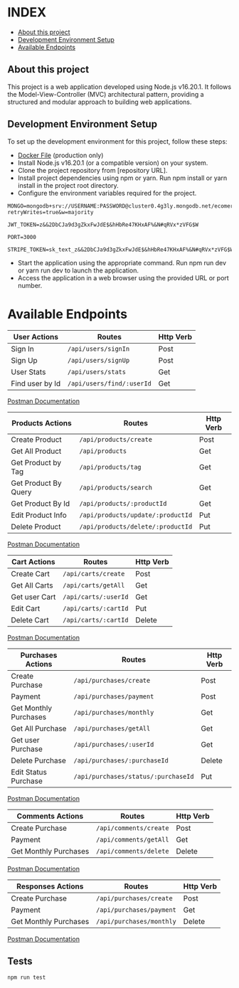 # INDEX

- [About this project](#About-this-project)
- [Development Environment Setup](#Development-Environment-Setup)
- [Available Endpoints](#Available-Endpoints)

## About this project

This project is a web application developed using Node.js v16.20.1. It follows the Model-View-Controller (MVC) architectural pattern, providing a structured and modular approach to building web applications.

## Development Environment Setup

To set up the development environment for this project, follow these steps:

- [Docker File](https://hub.docker.com/repository/docker/clamshell6412/ecomerce_res_api/general) (production only)
- Install Node.js v16.20.1 (or a compatible version) on your system.
- Clone the project repository from [repository URL].
- Install project dependencies using npm or yarn. Run npm install or yarn install in the project root directory.
- Configure the environment variables required for the project.

```
MONGO=mongodb+srv://USERNAME:PASSWORD@cluster0.4g3ly.mongodb.net/ecomerce?retryWrites=true&w=majority
```

```
JWT_TOKEN=z&&2DbCJa9d3gZkxFwJdE$&hHbRe47KHxAF%&N#qRVx*zVFG$W
```

```
PORT=3000
```

```
STRIPE_TOKEN=sk_text_z&&2DbCJa9d3gZkxFwJdE$&hHbRe47KHxAF%&N#qRVx*zVFG$W

```

- Start the application using the appropriate command. Run npm run dev or yarn run dev to launch the application.
- Access the application in a web browser using the provided URL or port number.

# Available Endpoints

| User Actions    | Routes                    | Http Verb |
| --------------- | ------------------------- | --------- |
| Sign In         | `/api/users/signIn`       | Post      |
| Sign Up         | `/api/users/signUp`       | Post      |
| User Stats      | `/api/users/stats`        | Get       |
| Find user by Id | `/api/users/find/:userId` | Get       |

[Postman Documentation](https://documenter.getpostman.com/view/21643141/2s93sXcaLf#f3eb5112-676b-46c6-89a2-f5dd6b6c0927)

| Products Actions     | Routes                            | Http Verb |
| -------------------- | --------------------------------- | --------- |
| Create Product       | `/api/products/create`            | Post      |
| Get All Product      | `/api/products`                   | Get       |
| Get Product by Tag   | `/api/products/tag`               | Get       |
| Get Product By Query | `/api/products/search`            | Get       |
| Get Product By Id    | `/api/products/:productId`        | Get       |
| Edit Product Info    | `/api/products/update/:productId` | Put       |
| Delete Product       | `/api/products/delete/:productId` | Put       |

[Postman Documentation](https://documenter.getpostman.com/view/21643141/2s93sXcaLf#da18f92d-0285-461d-86d8-af8f93f4b079)

| Cart Actions  | Routes               | Http Verb |
| ------------- | -------------------- | --------- |
| Create Cart   | `/api/carts/create`  | Post      |
| Get All Carts | `/api/carts/getAll`  | Get       |
| Get user Cart | `/api/carts/:userId` | Get       |
| Edit Cart     | `/api/carts/:cartId` | Put       |
| Delete Cart   | `/api/carts/:cartId` | Delete    |

[Postman Documentation](https://documenter.getpostman.com/view/21643141/2s93sXcaLf#30fad45b-31df-4ebc-a672-1a16c89c1267)

| Purchases Actions     | Routes                              | Http Verb |
| --------------------- | ----------------------------------- | --------- |
| Create Purchase       | `/api/purchases/create`             | Post      |
| Payment               | `/api/purchases/payment`            | Post      |
| Get Monthly Purchases | `/api/purchases/monthly`            | Get       |
| Get All Purchase      | `/api/purchases/getAll`             | Get       |
| Get user Purchase     | `/api/purchases/:userId`            | Get       |
| Delete Purchase       | `/api/purchases/:purchaseId`        | Delete    |
| Edit Status Purchase  | `/api/purchases/status/:purchaseId` | Put       |

[Postman Documentation](https://documenter.getpostman.com/view/21643141/2s93sXcaLf#31c36708-d610-4480-8c8a-628bb32dcfde)

| Comments Actions      | Routes                 | Http Verb |
| --------------------- | ---------------------- | --------- |
| Create Purchase       | `/api/comments/create` | Post      |
| Payment               | `/api/comments/getAll` | Get       |
| Get Monthly Purchases | `/api/comments/delete` | Delete    |

[Postman Documentation](https://documenter.getpostman.com/view/21643141/2s93sXcaLf#31c36708-d610-4480-8c8a-628bb32dcfde)

| Responses Actions     | Routes                   | Http Verb |
| --------------------- | ------------------------ | --------- |
| Create Purchase       | `/api/purchases/create`  | Post      |
| Payment               | `/api/purchases/payment` | Get       |
| Get Monthly Purchases | `/api/purchases/monthly` | Delete    |

[Postman Documentation](https://documenter.getpostman.com/view/21643141/2s93sXcaLf#31c36708-d610-4480-8c8a-628bb32dcfde)

## Tests

```
npm run test

```
